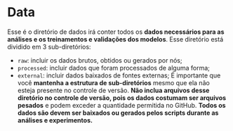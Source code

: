 # Data
Esse é o diretório de dados irá conter todos os **dados necessários para as análises e os treinamentos e validações dos modelos**. Esse diretório está dividido em 3 sub-diretórios:
- `raw`: incluir os dados brutos, obtidos ou gerados por nós;
- `processed`: incluir dados que foram processados de alguma forma;
- `external`: incluir dados baixados de fontes externas;
É importante que você **mantenha a estrutura de sub-diretórios** mesmo que ela não esteja presente no controle de versão. **Não inclua arquivos desse diretório no controle de versão, pois os dados costumam ser arquivos pesados** e podem exceder a quantidade permitida no GitHub. **Todos os dados são devem ser baixados ou gerados pelos scripts durante as análises e experimentos.**